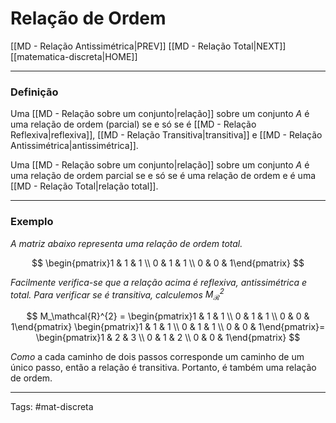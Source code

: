 # Relação de Ordem

[[MD - Relação Antissimétrica|PREV]]	[[MD - Relação Total|NEXT]]	[[matematica-discreta|HOME]]

---

### Definição

Uma [[MD - Relação sobre um conjunto|relação]] sobre um conjunto $A$ é uma relação de ordem (parcial) se e só se é [[MD - Relação Reflexiva|reflexiva]], [[MD - Relação Transitiva|transitiva]] e [[MD - Relação Antissimétrica|antissimétrica]].

Uma [[MD - Relação sobre um conjunto|relação]] sobre um conjunto $A$ é uma relação de ordem parcial se e só se é uma relação de ordem e é uma [[MD - Relação Total|relação total]].

---

### Exemplo

*A matriz abaixo representa uma relação de ordem total.*

$$
\begin{pmatrix}1 & 1 & 1 \\ 0 & 1 & 1 \\ 0 & 0 & 1\end{pmatrix}
$$

*Facilmente verifica-se que a relação acima é reflexiva, antissimétrica e total. Para verificar se é transitiva, calculemos $M_\mathcal{R}^{2}$*


$$
M_\mathcal{R}^{2} = 
\begin{pmatrix}1 & 1 & 1 \\ 0 & 1 & 1 \\ 0 & 0 & 1\end{pmatrix}
\begin{pmatrix}1 & 1 & 1 \\ 0 & 1 & 1 \\ 0 & 0 & 1\end{pmatrix}=
\begin{pmatrix}1 & 2 & 3 \\ 0 & 1 & 2 \\ 0 & 0 & 1\end{pmatrix}
$$

*Como* a cada caminho de dois passos corresponde um caminho de um único passo, então a relação é transitiva. Portanto, é também uma relação de ordem.

---

Tags: #mat-discreta 